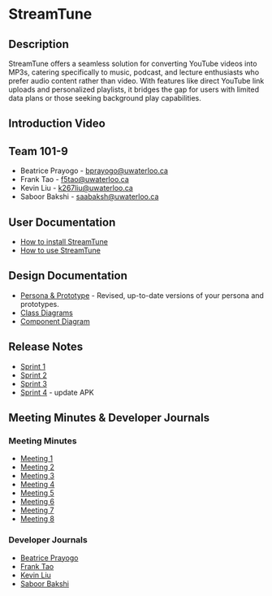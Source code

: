 # StreamTune

## Description

StreamTune offers a seamless solution for converting YouTube videos into MP3s, catering specifically to music, podcast, and lecture enthusiasts who prefer
audio content rather than video. With features like direct YouTube link uploads and personalized playlists, it bridges the gap for users with limited data
plans or those seeking background play capabilities. 

## Introduction Video

## Team 101-9
* Beatrice Prayogo - bprayogo@uwaterloo.ca
* Frank Tao - f5tao@uwaterloo.ca
* Kevin Liu - k267liu@uwaterloo.ca
* Saboor Bakshi - saabaksh@uwaterloo.ca

## User Documentation

* [How to install StreamTune](https://git.uwaterloo.ca/saabaksh/team-101-9/-/wikis/How-to-install-StreamTune)
* [How to use StreamTune](https://git.uwaterloo.ca/saabaksh/team-101-9/-/wikis/How-to-use-StreamTune)

## Design Documentation

* [Persona & Prototype](https://git.uwaterloo.ca/saabaksh/team-101-9/-/wikis/Project-Proposal) - Revised, up-to-date versions of your persona and prototypes.
* [Class Diagrams](https://git.uwaterloo.ca/saabaksh/team-101-9/-/wikis/Class-Diagrams)
* [Component Diagram](https://git.uwaterloo.ca/saabaksh/team-101-9/-/wikis/Component-Diagram)

## Release Notes

* [Sprint 1](https://git.uwaterloo.ca/saabaksh/team-101-9/-/wikis/Release-Notes:-Sprint-1)
* [Sprint 2](https://git.uwaterloo.ca/saabaksh/team-101-9/-/wikis/Release-Notes:-Sprint-2)
* [Sprint 3](https://git.uwaterloo.ca/saabaksh/team-101-9/-/wikis/Release-Notes:-Sprint-3)
* [Sprint 4](https://git.uwaterloo.ca/saabaksh/team-101-9/-/wikis/Release-Notes:-Sprint-4) - update APK

## Meeting Minutes & Developer Journals

### Meeting Minutes
* [Meeting 1](https://git.uwaterloo.ca/saabaksh/team-101-9/-/wikis/Meeting-Minutes/Meeting-Minutes-1)
* [Meeting 2](https://git.uwaterloo.ca/saabaksh/team-101-9/-/wikis/Meeting-Minutes/Meeting-Minutes-2)
* [Meeting 3](https://git.uwaterloo.ca/saabaksh/team-101-9/-/wikis/Meeting-Minutes/Meeting-Minutes-3)
* [Meeting 4](https://git.uwaterloo.ca/saabaksh/team-101-9/-/wikis/Meeting-Minutes/Meeting-Minutes-4)
* [Meeting 5](https://git.uwaterloo.ca/saabaksh/team-101-9/-/wikis/Meeting-Minutes/Meeting-Minutes-5)
* [Meeting 6](https://git.uwaterloo.ca/saabaksh/team-101-9/-/wikis/Meeting-Minutes/Meeting-Minutes-6)
* [Meeting 7](https://git.uwaterloo.ca/saabaksh/team-101-9/-/wikis/Meeting-Minutes/Meeting-Minutes-7)
* [Meeting 8](https://git.uwaterloo.ca/saabaksh/team-101-9/-/wikis/Meeting-Minutes/Meeting-Minutes-8)

### Developer Journals
* [Beatrice Prayogo](https://git.uwaterloo.ca/saabaksh/team-101-9/-/wikis/Development-Journal/Beatrice-Prayogo)
* [Frank Tao](https://git.uwaterloo.ca/saabaksh/team-101-9/-/wikis/Development-Journal/Frank-Tao)
* [Kevin Liu](https://git.uwaterloo.ca/saabaksh/team-101-9/-/wikis/Development-Journal/Kevin-Liu)
* [Saboor Bakshi](https://git.uwaterloo.ca/saabaksh/team-101-9/-/wikis/Development-Journal/Saboor-Bakshi)
